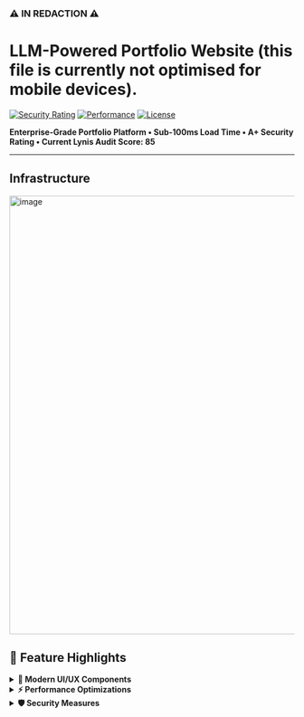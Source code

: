 ### ⚠️ IN REDACTION ⚠️
# LLM-Powered Portfolio Website (this file is currently not optimised for mobile devices). 
[![Security Rating](https://img.shields.io/badge/Security-A+-success.svg)](https://lucaskemper.com)
[![Performance](https://img.shields.io/badge/Load%20Time-<100ms-brightgreen.svg)](https://lucaskemper.com)
[![License](https://img.shields.io/badge/License-MIT-blue.svg)](LICENSE)


**Enterprise-Grade Portfolio Platform • Sub-100ms Load Time • A+ Security Rating • Current Lynis Audit Score: 85**

---
## Infrastructure


<img width="775" alt="image" src="https://github.com/user-attachments/assets/7a90757a-c3ba-47a3-b0f9-ea40e71e822c">


## 🚀 Feature Highlights

<details>
<summary><strong>🎨 Modern UI/UX Components</strong></summary>

- Particle.js background with dynamic interactions
- Matrix-style rain effect with canvas
- Custom animated cursor with dual-layer design
- 3D card effects with perspective transforms
</details>

<details>
<summary><strong>⚡ Performance Optimizations</strong></summary>

- Critical CSS inlining
- Preloading of key assets
- Async script loading
- WebP image optimization
</details>

<details>
<summary><strong>🛡️ Security Measures</strong></summary>

- TLS 1.3 with TLS_AES_256_GCM_SHA384
- HSTS with max-age=31536000 (one year)
- Strict CSP headers
- Multi-layer WAF protection
</details>
